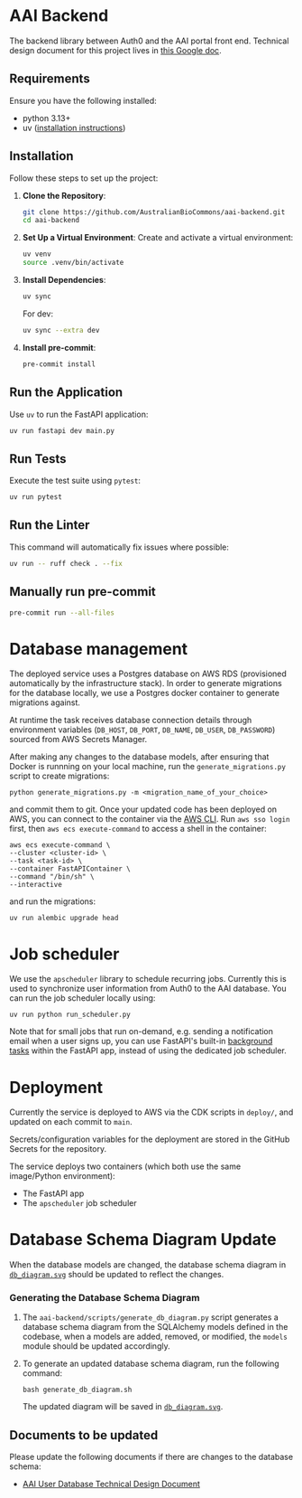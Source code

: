 # AAI Backend

The backend library between Auth0 and the AAI portal front end. Technical design document for this project lives in [this Google doc](https://docs.google.com/document/d/1W3-7Hme08M-b4kwMvcQoUscznVNxtOldxuKYPPRhBFE/edit?tab=t.0).

## Requirements

Ensure you have the following installed:

- python 3.13+
- uv ([installation instructions](https://github.com/astral-sh/uv#installation))

## Installation

Follow these steps to set up the project:

1. **Clone the Repository**:

   ```bash
   git clone https://github.com/AustralianBioCommons/aai-backend.git
   cd aai-backend
   ```

2. **Set Up a Virtual Environment**:
   Create and activate a virtual environment:

   ```bash
   uv venv
   source .venv/bin/activate
   ```

3. **Install Dependencies**:
   ```bash
   uv sync
   ```

   For dev:
   ```bash
   uv sync --extra dev
   ```

4. **Install pre-commit**:
   ```bash
   pre-commit install
   ```

## Run the Application

Use `uv` to run the FastAPI application:

```bash
uv run fastapi dev main.py
```

## Run Tests

Execute the test suite using `pytest`:

```bash
uv run pytest
```
## Run the Linter

This command will automatically fix issues where possible:

```bash
uv run -- ruff check . --fix
```

## Manually run pre-commit
```bash
pre-commit run --all-files
```

# Database management

The deployed service uses a Postgres database on AWS RDS (provisioned automatically by the
infrastructure stack). In order to generate migrations for the database locally,
we use a Postgres docker container to generate migrations against.

At runtime the task receives database connection details through environment variables
(`DB_HOST`, `DB_PORT`, `DB_NAME`, `DB_USER`, `DB_PASSWORD`) sourced from AWS Secrets Manager.

After making any changes to the database models, after ensuring that Docker is runnning on your local machine, 
run the `generate_migrations.py` script to create migrations:

```shell
python generate_migrations.py -m <migration_name_of_your_choice>
```

and commit them to git. Once your updated code has been
deployed on AWS, you can connect to the container via
the [AWS CLI](https://docs.aws.amazon.com/cli/latest/userguide/getting-started-install.html).
Run `aws sso login` first, then `aws ecs execute-command`
to access a shell in the container:

```shell
aws ecs execute-command \
--cluster <cluster-id> \
--task <task-id> \
--container FastAPIContainer \
--command "/bin/sh" \
--interactive
```

and run the migrations:

```shell
uv run alembic upgrade head
```

# Job scheduler

We use the `apscheduler` library to schedule recurring jobs. Currently
this is used to synchronize user information from Auth0 to the AAI
database. You can run the job scheduler locally using:

```shell
uv run python run_scheduler.py
```

Note that for small jobs that run on-demand, e.g. sending a notification email when a user
signs up, you can use FastAPI's built-in [background tasks](https://fastapi.tiangolo.com/tutorial/background-tasks/)
within the FastAPI app, instead of using the dedicated job scheduler.

# Deployment

Currently the service is deployed to AWS via the CDK scripts in `deploy/`,
and updated on each commit to `main`.

Secrets/configuration variables for the deployment are stored in the
GitHub Secrets for the repository.

The service deploys two containers (which both use the same image/Python environment):

* The FastAPI app
* The `apscheduler` job scheduler

# Database Schema Diagram Update
When the database models are changed, the database schema diagram in [`db_diagram.svg`](./db_diagram.svg) should be updated to reflect the changes.

### Generating the Database Schema Diagram

1. The `aai-backend/scripts/generate_db_diagram.py` script generates a database schema diagram from the SQLAlchemy models defined in the codebase, when a models are added, removed, or modified, the `models` module should be updated accordingly.

2. To generate an updated database schema diagram, run the following command:

   ```shell
   bash generate_db_diagram.sh
   ```

   The updated diagram will be saved in [`db_diagram.svg`](./db_diagram.svg).


## Documents to be updated
Please update the following documents if there are changes to the database schema:
- [AAI User Database Technical Design Document](https://docs.google.com/document/d/1xECcTqXH9ykXBCEESBSg43SOMncXT6Zayi5FwqvCT4Y/edit?tab=t.0#heading=h.sj9060dgy5fu)
